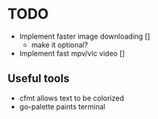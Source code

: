 # TODO

- Implement faster image downloading []
    - make it optional?
- Implement fast mpv/vlc video []


## Useful tools
- cfmt allows text to be colorized
- go-palette paints terminal 

